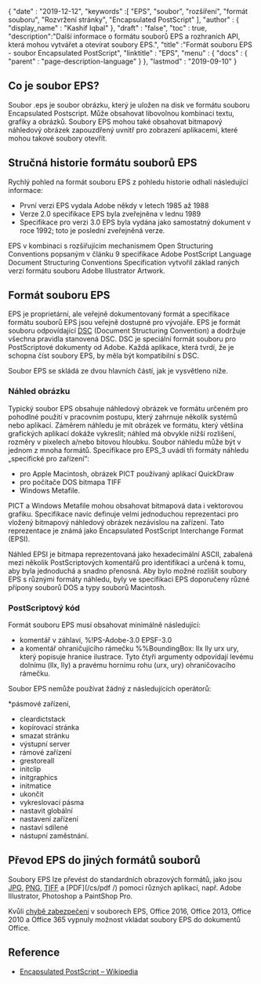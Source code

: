 {
  "date" : "2019-12-12",
  "keywords" :[ "EPS", "soubor", "rozšíření", "formát souboru", "Rozvržení stránky", "Encapsulated PostScript" ],
  "author" : {
    "display_name" : "Kashif Iqbal"
},
  "draft" : "false",
  "toc" : true,
  "description":"Další informace o formátu souborů EPS a rozhraních API, která mohou vytvářet a otevírat soubory EPS.",
  "title" :"Formát souboru EPS - soubor Encapsulated PostScript",
  "linktitle" : "EPS",
  "menu" : {
    "docs" : {
      "parent" : "page-description-language"
}
},
  "lastmod" : "2019-09-10"
}

## Co je soubor EPS?

Soubor .eps je soubor obrázku, který je uložen na disk ve formátu souboru Encapsulated Postscript. Může obsahovat libovolnou kombinaci textu, grafiky a obrázků. Soubory EPS mohou také obsahovat bitmapový náhledový obrázek zapouzdřený uvnitř pro zobrazení aplikacemi, které mohou takové soubory otevřít.

## Stručná historie formátu souborů EPS

Rychlý pohled na formát souboru EPS z pohledu historie odhalí následující informace:

* První verzi EPS vydala Adobe někdy v letech 1985 až 1988
* Verze 2.0 specifikace EPS byla zveřejněna v lednu 1989
* Specifikace pro verzi 3.0 EPS byla vydána jako samostatný dokument v roce 1992; toto je poslední zveřejněná verze.

EPS v kombinaci s rozšiřujícím mechanismem Open Structuring Conventions popsaným v článku 9 specifikace Adobe PostScript Language Document Structuring Conventions Specification vytvořil základ raných verzí formátu souboru Adobe Illustrator Artwork.

## Formát souboru EPS

EPS je proprietární, ale veřejně dokumentovaný formát a specifikace formátu souborů EPS jsou veřejně dostupné pro vývojáře. EPS je formát souboru odpovídající [DSC](https://en.wikipedia.org/wiki/Document_Structuring_Conventions) (Document Structuring Convention) a dodržuje všechna pravidla stanovená DSC. DSC je speciální formát souboru pro PostScriptové dokumenty od Adobe. Každá aplikace, která tvrdí, že je schopna číst soubory EPS, by měla být kompatibilní s DSC.

Soubor EPS se skládá ze dvou hlavních částí, jak je vysvětleno níže.

### Náhled obrázku ###

Typický soubor EPS obsahuje náhledový obrázek ve formátu určeném pro pohodlné použití v pracovním postupu, který zahrnuje několik systémů nebo aplikací. Záměrem náhledu je mít obrázek ve formátu, který většina grafických aplikací dokáže vykreslit; náhled má obvykle nižší rozlišení, rozměry v pixelech a/nebo bitovou hloubku. Soubor náhledu může být v jednom z mnoha formátů. Specifikace pro EPS_3 uvádí tři formáty náhledu „specifické pro zařízení“:

* pro Apple Macintosh, obrázek PICT používaný aplikací QuickDraw
* pro počítače DOS bitmapa TIFF
* Windows Metafile.

PICT a Windows Metafile mohou obsahovat bitmapová data i vektorovou grafiku. Specifikace navíc definuje velmi jednoduchou reprezentaci pro vložený bitmapový náhledový obrázek nezávislou na zařízení. Tato reprezentace je známá jako Encapsulated PostScript Interchange Format (EPSI).

Náhled EPSI je bitmapa reprezentovaná jako hexadecimální ASCII, zabalená mezi několik PostScriptových komentářů pro identifikaci a určená k tomu, aby byla jednoduchá a snadno přenosná. Aby bylo možné rozlišit soubory EPS s různými formáty náhledu, byly ve specifikaci EPS doporučeny různé přípony souborů DOS a typy souborů Macintosh.

### PostScriptový kód

Formát souboru EPS musí obsahovat minimálně následující:

* komentář v záhlaví, %!PS-Adobe-3.0 EPSF-3.0
* a komentář ohraničujícího rámečku %%BoundingBox: llx lly urx ury, který popisuje hranice ilustrace. Tyto čtyři argumenty odpovídají levému dolnímu (llx, lly) a pravému hornímu rohu (urx, ury) ohraničovacího rámečku.

Soubor EPS nemůže používat žádný z následujících operátorů:

*pásmové zařízení,
* cleardictstack
* kopírovací stránka
* smazat stránku
* výstupní server
* rámové zařízení
* grestoreall
* initclip
* initgraphics
* initmatice
* ukončit
* vykreslovací pásma
* nastavit globální
* nastavení zařízení
* nastaví sdílené
* nástupní zaměstnání.

## Převod EPS do jiných formátů souborů

Soubory EPS lze převést do standardních obrazových formátů, jako jsou [JPG](/cs/image/jpeg/), [PNG](/cs/image/png/), [TIFF](/cs/image/tiff/) a [PDF](/cs/pdf /) pomocí různých aplikací, např. Adobe Illustrator, Photoshop a PaintShop Pro.

Kvůli [chybě zabezpečení](https://support.microsoft.com/en-us/office/support-for-eps-images-has-been-turned-off-in-office-a069d664-4bcf-415e-a1b5-cbb0c334a840) v souborech EPS, Office 2016, Office 2013, Office 2010 a Office 365 vypnuly možnost vkládat soubory EPS do dokumentů Office.

## Reference

* [Encapsulated PostScript – Wikipedia](https://en.wikipedia.org/wiki/Encapsulated_PostScript)

